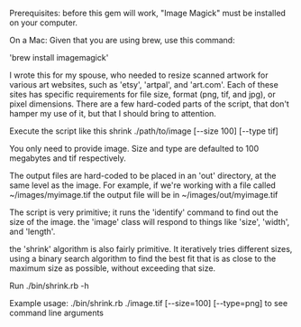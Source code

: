 Prerequisites: before this gem will work, "Image Magick" must be installed
on your computer. 

On a Mac:
 Given that you are using brew, use this command:

'brew install imagemagick'

I wrote this for my spouse, who needed to resize scanned artwork for various 
art websites, such as 'etsy', 'artpal', and 'art.com'.  Each of these sites has 
specific requirements for file size, format (png, tif, and jpg), or pixel 
dimensions.  There are a few hard-coded parts of the script, that don't hamper 
my use of it, but that I should bring to attention.

Execute the script like this
shrink ./path/to/image [--size 100] [--type tif]

You only need to provide image.  Size and type are defaulted to 100 megabytes
and tif respectively.


The output files are hard-coded to be placed in an 'out' directory, at the same
level as the image.  For example, if we're working with a file called
~/images/myimage.tif
the output file will be in 
~/images/out/myimage.tif

The script is very primitive; it runs the 'identify' command to find out
the size of the image.  the 'image' class will respond to things like 'size', 
'width', and 'length'.  

the 'shrink' algorithm is also fairly primitive.  It iteratively tries 
different sizes, using a binary search algorithm to find the best fit that
is as close to the maximum size as possible, without exceeding that size.

Run ./bin/shrink.rb -h

Example usage:
./bin/shrink.rb ./image.tif [--size=100] [--type=png]
to see command line arguments
